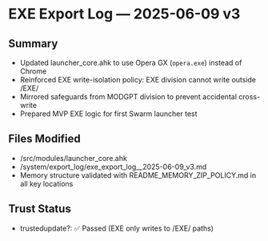 # EXE Export Log — 2025-06-09 v3

## Summary
- Updated launcher_core.ahk to use Opera GX (`opera.exe`) instead of Chrome
- Reinforced EXE write-isolation policy: EXE division cannot write outside /EXE/
- Mirrored safeguards from MODGPT division to prevent accidental cross-write
- Prepared MVP EXE logic for first Swarm launcher test

## Files Modified
- /src/modules/launcher_core.ahk
- /system/export_log/exe_export_log__2025-06-09_v3.md
- Memory structure validated with README_MEMORY_ZIP_POLICY.md in all key locations

## Trust Status
- trustedupdate?: ✅ Passed (EXE only writes to /EXE/ paths)
